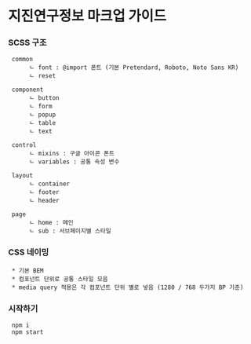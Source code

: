 # 지진연구정보 마크업 가이드
### SCSS 구조
     common
          ㄴ font : @import 폰트 (기본 Pretendard, Roboto, Noto Sans KR)
          ㄴ reset
     
     component
          ㄴ button
          ㄴ form
          ㄴ popup
          ㄴ table
          ㄴ text
          
     control
          ㄴ mixins : 구글 아이콘 폰트
          ㄴ variables : 공통 속성 변수
    
     layout
          ㄴ container 
          ㄴ footer
          ㄴ header
     
     page
          ㄴ home : 메인
          ㄴ sub : 서브페이지별 스타일


### CSS 네이밍
     * 기본 BEM
     * 컴포넌트 단위로 공통 스타일 모음
     * media query 적용은 각 컴포넌트 단위 별로 넣음 (1280 / 768 두가지 BP 기준)


### 시작하기
     npm i
     npm start

